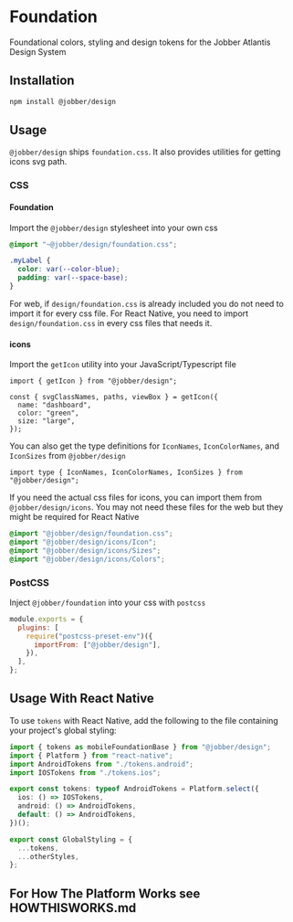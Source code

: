 # Foundation

Foundational colors, styling and design tokens for the Jobber Atlantis Design
System

## Installation

```sh
npm install @jobber/design
```

## Usage

`@jobber/design` ships `foundation.css`. It also provides utilities for getting
icons svg path.

### CSS

#### Foundation

Import the `@jobber/design` stylesheet into your own css

```css
@import "~@jobber/design/foundation.css";

.myLabel {
  color: var(--color-blue);
  padding: var(--space-base);
}
```

For web, if `design/foundation.css` is already included you do not need to
import it for every css file. For React Native, you need to import
`design/foundation.css` in every css files that needs it.

#### icons

Import the `getIcon` utility into your JavaScript/Typescript file

```tsx
import { getIcon } from "@jobber/design";

const { svgClassNames, paths, viewBox } = getIcon({
  name: "dashboard",
  color: "green",
  size: "large",
});
```

You can also get the type definitions for `IconNames`, `IconColorNames`, and
`IconSizes` from `@jobber/design`

```tsx
import type { IconNames, IconColorNames, IconSizes } from "@jobber/design";
```

If you need the actual css files for icons, you can import them from
`@jobber/design/icons`. You may not need these files for the web but they might
be required for React Native

```css
@import "@jobber/design/foundation.css";
@import "@jobber/design/icons/Icon";
@import "@jobber/design/icons/Sizes";
@import "@jobber/design/icons/Colors";
```

### PostCSS

Inject `@jobber/foundation` into your css with `postcss`

```js
module.exports = {
  plugins: [
    require("postcss-preset-env")({
      importFrom: ["@jobber/design"],
    }),
  ],
};
```

## Usage With React Native

To use `tokens` with React Native, add the following to the file containing your
project's global styling:

```ts
import { tokens as mobileFoundationBase } from "@jobber/design";
import { Platform } from "react-native";
import AndroidTokens from "./tokens.android";
import IOSTokens from "./tokens.ios";

export const tokens: typeof AndroidTokens = Platform.select({
  ios: () => IOSTokens,
  android: () => AndroidTokens,
  default: () => AndroidTokens,
})();

export const GlobalStyling = {
  ...tokens,
  ...otherStyles,
};
```

## For How The Platform Works see HOWTHISWORKS.md
